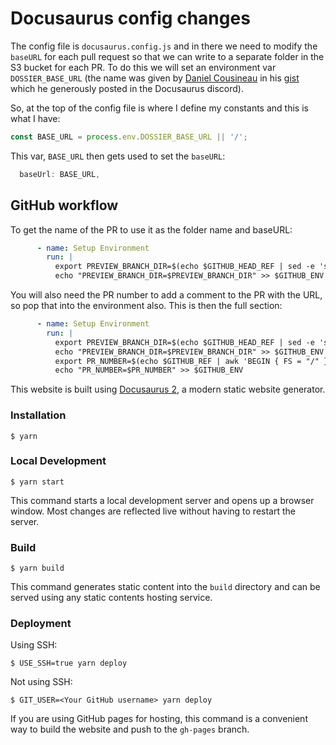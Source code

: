 # Docusaurus config changes

The config file is `docusaurus.config.js` and in there we need to 
modify the `baseURL` for each pull request so that we can write to 
a separate folder in the S3 bucket for each PR.  To do this we will
set an environment var `DOSSIER_BASE_URL` (the name was given by
[Daniel Cousineau](https://gist.github.com/dcousineau-godaddy) in
his [gist](https://gist.github.com/dcousineau-godaddy/9072b10bccc09705572423c56c8c5671)
which he generously posted in the Docusaurus discord).

So, at the top of the config file is where I define my constants
and this is what I have:

```js
const BASE_URL = process.env.DOSSIER_BASE_URL || '/';
```

This var, `BASE_URL` then gets used to set the `baseURL`:

```js
  baseUrl: BASE_URL,
```

## GitHub workflow

To get the name of the PR to use it as the folder name and baseURL:

```yml
      - name: Setup Environment
        run: |
          export PREVIEW_BRANCH_DIR=$(echo $GITHUB_HEAD_REF | sed -e 's#^refs/heads/##; s#[^0-9a-zA-Z-]#-#g')
          echo "PREVIEW_BRANCH_DIR=$PREVIEW_BRANCH_DIR" >> $GITHUB_ENV
```

You will also need the PR number to add a comment to the PR with the URL, so
pop that into the environment also.  This is then the full section:

```yml
      - name: Setup Environment
        run: |
          export PREVIEW_BRANCH_DIR=$(echo $GITHUB_HEAD_REF | sed -e 's#^refs/heads/##; s#[^0-9a-zA-Z-]#-#g')
          echo "PREVIEW_BRANCH_DIR=$PREVIEW_BRANCH_DIR" >> $GITHUB_ENV
          export PR_NUMBER=$(echo $GITHUB_REF | awk 'BEGIN { FS = "/" } ; { print $3 }')
          echo "PR_NUMBER=$PR_NUMBER" >> $GITHUB_ENV      
```

This website is built using [Docusaurus 2](https://docusaurus.io/), a modern static website generator.

### Installation

```
$ yarn
```

### Local Development

```
$ yarn start
```

This command starts a local development server and opens up a browser window. Most changes are reflected live without having to restart the server.

### Build

```
$ yarn build
```

This command generates static content into the `build` directory and can be served using any static contents hosting service.

### Deployment

Using SSH:

```
$ USE_SSH=true yarn deploy
```

Not using SSH:

```
$ GIT_USER=<Your GitHub username> yarn deploy
```

If you are using GitHub pages for hosting, this command is a convenient way to build the website and push to the `gh-pages` branch.
